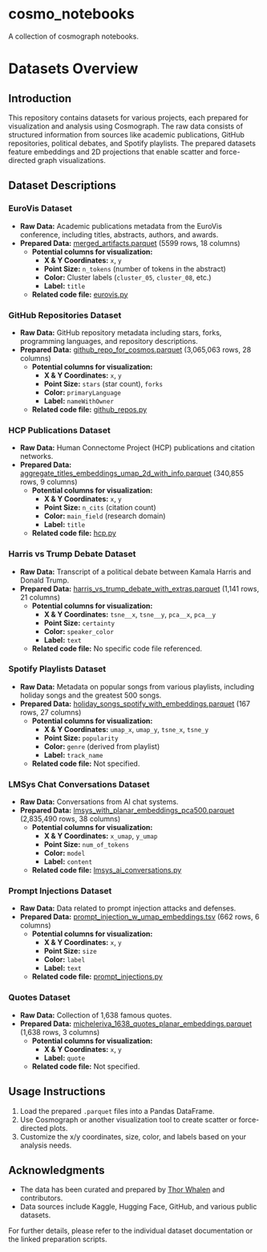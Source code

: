 # cosmo_notebooks

A collection of cosmograph notebooks.

# Datasets Overview

## Introduction
This repository contains datasets for various projects, each prepared for visualization and analysis using Cosmograph. The raw data consists of structured information from sources like academic publications, GitHub repositories, political debates, and Spotify playlists. The prepared datasets feature embeddings and 2D projections that enable scatter and force-directed graph visualizations.

## Dataset Descriptions


### EuroVis Dataset
- **Raw Data:** Academic publications metadata from the EuroVis conference, including titles, abstracts, authors, and awards.
- **Prepared Data:** [merged_artifacts.parquet](https://www.dropbox.com/scl/fi/i285q892wjmm6f9oak41g/merged_artifacts.parquet?rlkey=1y32rk8uzbiet9u18no760jad&dl=1) (5599 rows, 18 columns)
  - **Potential columns for visualization:**
    - **X & Y Coordinates:** `x`, `y`
    - **Point Size:** `n_tokens` (number of tokens in the abstract)
    - **Color:** Cluster labels (`cluster_05`, `cluster_08`, etc.)
    - **Label:** `title`
  - **Related code file:** [eurovis.py](https://github.com/thorwhalen/imbed_data_prep/blob/main/imbed_data_prep/eurovis.py)

### GitHub Repositories Dataset
- **Raw Data:** GitHub repository metadata including stars, forks, programming languages, and repository descriptions.
- **Prepared Data:** [github_repo_for_cosmos.parquet](https://www.dropbox.com/scl/fi/kgdvp6dmp8ppnnmjabjzl/github_repo_for_cosmos.parquet?rlkey=dma2zk9uuzsctsjfevjumbrdg&dl=1) (3,065,063 rows, 28 columns)
  - **Potential columns for visualization:**
    - **X & Y Coordinates:** `x`, `y`
    - **Point Size:** `stars` (star count), `forks`
    - **Color:** `primaryLanguage`
    - **Label:** `nameWithOwner`
  - **Related code file:** [github_repos.py](https://github.com/thorwhalen/imbed_data_prep/blob/main/imbed_data_prep/github_repos.py)

### HCP Publications Dataset
- **Raw Data:** Human Connectome Project (HCP) publications and citation networks.
- **Prepared Data:** [aggregate_titles_embeddings_umap_2d_with_info.parquet](https://www.dropbox.com/scl/fi/uj14y2hre4he2iafpativ/aggregate_titles_embeddings_umap_2d_with_info.parquet?rlkey=tjey12v6cru3iq88xitytefsr&dl=1) (340,855 rows, 9 columns)
  - **Potential columns for visualization:**
    - **X & Y Coordinates:** `x`, `y`
    - **Point Size:** `n_cits` (citation count)
    - **Color:** `main_field` (research domain)
    - **Label:** `title`
  - **Related code file:** [hcp.py](https://github.com/thorwhalen/imbed_data_prep/blob/main/imbed_data_prep/hcp.py)

### Harris vs Trump Debate Dataset
- **Raw Data:** Transcript of a political debate between Kamala Harris and Donald Trump.
- **Prepared Data:** [harris_vs_trump_debate_with_extras.parquet](https://www.dropbox.com/scl/fi/tp551hfzo5xp20urs7b8x/harris_vs_trump_debate_with_extras.parquet?rlkey=4gep2vn60vv3wx5q11iq6hc3j&dl=1) (1,141 rows, 21 columns)
  - **Potential columns for visualization:**
    - **X & Y Coordinates:** `tsne__x`, `tsne__y`, `pca__x`, `pca__y`
    - **Point Size:** `certainty`
    - **Color:** `speaker_color`
    - **Label:** `text`
  - **Related code file:** No specific code file referenced.

### Spotify Playlists Dataset
- **Raw Data:** Metadata on popular songs from various playlists, including holiday songs and the greatest 500 songs.
- **Prepared Data:** [holiday_songs_spotify_with_embeddings.parquet](https://www.dropbox.com/scl/fi/blchigtklrn49cp9v7aga/holiday_songs_spotify_with_embeddings.parquet?rlkey=wvr58wnj1rrx2zblsp73ufpdy&dl=1) (167 rows, 27 columns)
  - **Potential columns for visualization:**
    - **X & Y Coordinates:** `umap_x`, `umap_y`, `tsne_x`, `tsne_y`
    - **Point Size:** `popularity`
    - **Color:** `genre` (derived from playlist)
    - **Label:** `track_name`
  - **Related code file:** Not specified.

### LMSys Chat Conversations Dataset
- **Raw Data:** Conversations from AI chat systems.
- **Prepared Data:** [lmsys_with_planar_embeddings_pca500.parquet](https://www.dropbox.com/scl/fi/nqjg3dtaapjhjg0bloxj5/lmsys_with_planar_embeddings_pca500.parquet?rlkey=igepv3cfq9gaczztdc7bp1mb7&dl=1) (2,835,490 rows, 38 columns)
  - **Potential columns for visualization:**
    - **X & Y Coordinates:** `x_umap`, `y_umap`
    - **Point Size:** `num_of_tokens`
    - **Color:** `model`
    - **Label:** `content`
  - **Related code file:** [lmsys_ai_conversations.py](https://github.com/thorwhalen/imbed_data_prep/blob/main/imbed_data_prep/lmsys_ai_conversations.py)


### Prompt Injections Dataset
- **Raw Data:** Data related to prompt injection attacks and defenses.
- **Prepared Data:** [prompt_injection_w_umap_embeddings.tsv](https://www.dropbox.com/scl/fi/88lky7ogiugfkngzo8blq/prompt_injection_w_umap_embeddings.tsv?rlkey=6f1tfws5oswvzska29l1l4l2i&dl=1) (662 rows, 6 columns)
  - **Potential columns for visualization:**
    - **X & Y Coordinates:** `x`, `y`
    - **Point Size:** `size`
    - **Color:** `label`
    - **Label:** `text`
  - **Related code file:** [prompt_injections.py](https://github.com/thorwhalen/imbed_data_prep/blob/main/imbed_data_prep/prompt_injections.py)


### Quotes Dataset
- **Raw Data:** Collection of 1,638 famous quotes.
- **Prepared Data:** [micheleriva_1638_quotes_planar_embeddings.parquet](https://www.dropbox.com/scl/fi/hgqxoi9edehwq4d17k3q7/micheleriva_1638_quotes_planar_embeddings.parquet?rlkey=wey433rcicsxkhghhlpwbskwu&dl=1) (1,638 rows, 3 columns)
  - **Potential columns for visualization:**
    - **X & Y Coordinates:** `x`, `y`
    - **Label:** `quote`
  - **Related code file:** Not specified.

## Usage Instructions
1. Load the prepared `.parquet` files into a Pandas DataFrame.
2. Use Cosmograph or another visualization tool to create scatter or force-directed plots.
3. Customize the x/y coordinates, size, color, and labels based on your analysis needs.

## Acknowledgments
- The data has been curated and prepared by [Thor Whalen](https://github.com/thorwhalen) and contributors.
- Data sources include Kaggle, Hugging Face, GitHub, and various public datasets.

For further details, please refer to the individual dataset documentation or the linked preparation scripts.


